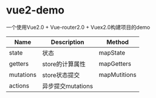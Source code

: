 # vue2-demo

一个使用Vue2.0 + Vue-router2.0 + Vuex2.0构建项目的demo

| Name    | Description | Method |
| ------- | ---------- | ----|
| state   | 状态 | mapState |
| getters | store的计算属性 | mapGetters |
| mutations | store状态提交 | mapMutitions |
| actions | 异步提交mutations | |